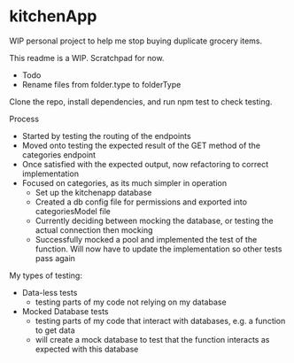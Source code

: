 # kitchenApp

WIP personal project to help me stop buying duplicate grocery items. 

This readme is a WIP. Scratchpad for now. 
- Todo
- Rename files from folder.type to folderType

Clone the repo, install dependencies, and run npm test to check testing. 


Process
- Started by testing the routing of the endpoints
- Moved onto testing the expected result of the GET method of the categories endpoint
- Once satisfied with the expected output, now refactoring to correct implementation
- Focused on categories, as its much simpler in operation
    - Set up the kitchenapp database
    - Created a db config file for permissions and exported into categoriesModel file 
    - Currently deciding between mocking the database, or testing the actual connection then mocking
    - Successfully mocked a pool and implemented the test of the function. Will now have to update the implementation so other tests pass again


My types of testing:
- Data-less tests
    - testing parts of my code not relying on my database
- Mocked Database tests
    - testing parts of my code that interact with databases, e.g. a function to get data
    - will create a mock database to test that the function interacts as expected with this database


